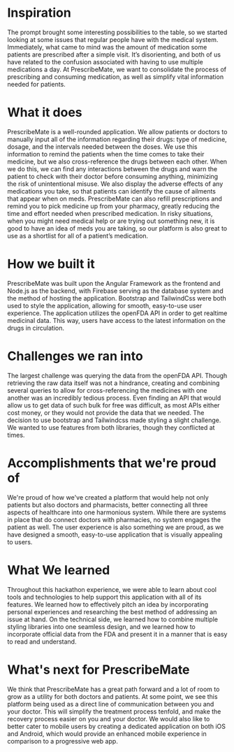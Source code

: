 # Inspiration
The prompt brought some interesting possibilities to the table, so we started looking at some issues that regular people have with the medical system. Immediately, what came to mind was the amount of medication some patients are prescribed after a simple visit. It’s disorienting, and both of us have related to the confusion associated with having to use multiple medications a day. At PrescribeMate, we want to consolidate the process of prescribing and consuming medication, as well as simplify vital information needed for patients.

# What it does
PrescribeMate is a well-rounded application. We allow patients or doctors to manually input all of the information regarding their drugs: type of medicine, dosage, and the intervals needed between the doses. We use this information to remind the patients when the time comes to take their medicine, but we also cross-reference the drugs between each other. When we do this, we can find any interactions between the drugs and warn the patient to check with their doctor before consuming anything, minimizing the risk of unintentional misuse. We also display the adverse effects of any medications you take, so that patients can identify the cause of ailments that appear when on meds. PrescribeMate can also refill prescriptions and remind you to pick medicine up from your pharmacy, greatly reducing the time and effort needed when prescribed medication. In risky situations, when you might need medical help or are trying out something new, it is good to have an idea of meds you are taking, so our platform is also great to use as a shortlist for all of a patient’s medication.

# How we built it
PrescribeMate was built upon the Angular Framework as the frontend and Node.js as the backend, with Firebase serving as the database system and the method of hosting the application. Bootstrap and TailwindCss were both used to style the application, allowing for smooth, easy-to-use user experience. The application utilizes the openFDA API in order to get realtime medicinal data. This way, users have access to the latest information on the drugs in circulation.

# Challenges we ran into
The largest challenge was querying the data from the openFDA API. Though retrieving the raw data itself was not a hindrance, creating and combining several queries to allow for cross-referencing the medicines with one another was an incredibly tedious process. Even finding an API that would allow us to get data of such bulk for free was difficult, as most APIs either cost money, or they would not provide the data that we needed. The decision to use bootstrap and Tailwindcss made styling a slight challenge. We wanted to use features from both libraries, though they conflicted at times.

# Accomplishments that we're proud of
We're proud of how we've created a platform that would help not only patients but also doctors and pharmacists, better connecting all three aspects of healthcare into one harmonious system. While there are systems in place that do connect doctors with pharmacies, no system engages the patient as well. The user experience is also something we are proud, as we have designed a smooth, easy-to-use application that is visually appealing to users.

# What We learned
Throughout this hackathon experience, we were able to learn about cool tools and technologies to help support this application with all of its features. We learned how to effectively pitch an idea by incorporating personal experiences and researching the best method of addressing an issue at hand. On the technical side, we learned how to combine multiple styling libraries into one seamless design, and we learned how to incorporate official data from the FDA and present it in a manner that is easy to read and understand.

# What's next for PrescribeMate
We think that PrescribeMate has a great path forward and a lot of room to grow as a utility for both doctors and patients. At some point, we see this platform being used as a direct line of communication between you and your doctor. This will simplify the treatment process tenfold, and make the recovery process easier on you and your doctor. We would also like to better cater to mobile users by creating a dedicated application on both iOS and Android, which would provide an enhanced mobile experience in comparison to a progressive web app.

